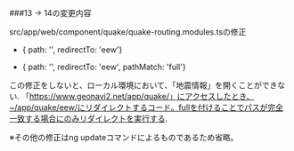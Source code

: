 ###13 → 14の変更内容

src/app/web/component/quake/quake-routing.modules.tsの修正

-  { path: '', redirectTo: 'eew'}
+  { path: '', redirectTo: 'eew', pathMatch: 'full'}


この修正をしないと、ローカル環境において、「地震情報」を開くことができない.
「https://www.geonavi2.net/app/quake/」にアクセスしたとき、~/app/quake/eew/にリダイレクトするコード。fullを付けることでパスが完全一致する場合にのみリダイレクトを実行する.

※その他の修正はng updateコマンドによるものであるため省略。
